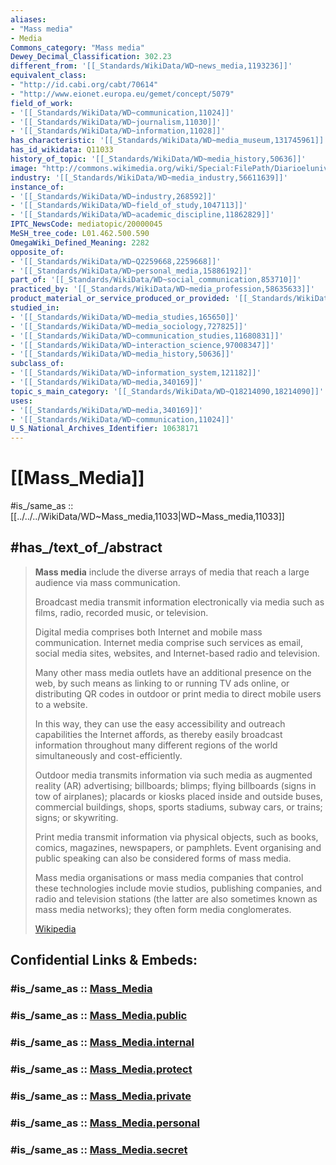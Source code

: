 ```yaml
---
aliases:
- "Mass media"
- Media
Commons_category: "Mass media"
Dewey_Decimal_Classification: 302.23
different_from: '[[_Standards/WikiData/WD~news_media,1193236]]'
equivalent_class:
- "http://id.cabi.org/cabt/70614"
- "http://www.eionet.europa.eu/gemet/concept/5079"
field_of_work:
- '[[_Standards/WikiData/WD~communication,11024]]'
- '[[_Standards/WikiData/WD~journalism,11030]]'
- '[[_Standards/WikiData/WD~information,11028]]'
has_characteristic: '[[_Standards/WikiData/WD~media_museum,131745961]]'
has_id_wikidata: Q11033
history_of_topic: '[[_Standards/WikiData/WD~media_history,50636]]'
image: "http://commons.wikimedia.org/wiki/Special:FilePath/Diarioeluniverso.JPG"
industry: '[[_Standards/WikiData/WD~media_industry,56611639]]'
instance_of:
- '[[_Standards/WikiData/WD~industry,268592]]'
- '[[_Standards/WikiData/WD~field_of_study,1047113]]'
- '[[_Standards/WikiData/WD~academic_discipline,11862829]]'
IPTC_NewsCode: mediatopic/20000045
MeSH_tree_code: L01.462.500.590
OmegaWiki_Defined_Meaning: 2282
opposite_of:
- '[[_Standards/WikiData/WD~Q2259668,2259668]]'
- '[[_Standards/WikiData/WD~personal_media,15886192]]'
part_of: '[[_Standards/WikiData/WD~social_communication,853710]]'
practiced_by: '[[_Standards/WikiData/WD~media_profession,58635633]]'
product_material_or_service_produced_or_provided: '[[_Standards/WikiData/WD~information,11028]]'
studied_in:
- '[[_Standards/WikiData/WD~media_studies,165650]]'
- '[[_Standards/WikiData/WD~media_sociology,727825]]'
- '[[_Standards/WikiData/WD~communication_studies,11680831]]'
- '[[_Standards/WikiData/WD~interaction_science,97008347]]'
- '[[_Standards/WikiData/WD~media_history,50636]]'
subclass_of:
- '[[_Standards/WikiData/WD~information_system,121182]]'
- '[[_Standards/WikiData/WD~media,340169]]'
topic_s_main_category: '[[_Standards/WikiData/WD~Q18214090,18214090]]'
uses:
- '[[_Standards/WikiData/WD~media,340169]]'
- '[[_Standards/WikiData/WD~communication,11024]]'
U_S_National_Archives_Identifier: 10638171
---
```


# [[Mass_Media]]

#is_/same_as :: [[../../../WikiData/WD~Mass_media,11033|WD~Mass_media,11033]] 

## #has_/text_of_/abstract 

> **Mass media** include the diverse arrays of media that reach a large audience via mass communication.
>
> Broadcast media transmit information electronically via media 
> such as films, radio, recorded music, or television. 
> 
> Digital media comprises both Internet and mobile mass communication. 
> Internet media comprise such services as email, social media sites, websites, 
> and Internet-based radio and television. 
> 
> Many other mass media outlets have an additional presence on the web, 
> by such means as linking to or running TV ads online, 
> or distributing QR codes in outdoor or print media to direct mobile users to a website. 
> 
> In this way, they can use the easy accessibility and outreach capabilities the Internet affords, 
> as thereby easily broadcast information throughout many different regions of the world 
> simultaneously and cost-efficiently. 
> 
> Outdoor media transmits information via such media as augmented reality (AR) advertising; 
> billboards; blimps; flying billboards (signs in tow of airplanes); 
> placards or kiosks placed inside and outside buses, commercial buildings, shops, 
> sports stadiums, subway cars, or trains; signs; or skywriting. 
> 
> Print media transmit information via physical objects, 
> such as books, comics, magazines, newspapers, or pamphlets. 
> Event organising and public speaking can also be considered forms of mass media.
>
> Mass media organisations or mass media companies that control these technologies 
> include movie studios, publishing companies, and radio and television stations 
> (the latter are also sometimes known as mass media networks); they often form media conglomerates.
>
> [Wikipedia](https://en.wikipedia.org/wiki/Mass%20media)


## Confidential Links & Embeds: 

### #is_/same_as :: [Mass_Media](/_Standards/Society/Communication/Media/Mass_Media.md) 

### #is_/same_as :: [Mass_Media.public](/_public/Society/Communication/Media/Mass_Media.public.md) 

### #is_/same_as :: [Mass_Media.internal](/_internal/Society/Communication/Media/Mass_Media.internal.md) 

### #is_/same_as :: [Mass_Media.protect](/_protect/Society/Communication/Media/Mass_Media.protect.md) 

### #is_/same_as :: [Mass_Media.private](/_private/Society/Communication/Media/Mass_Media.private.md) 

### #is_/same_as :: [Mass_Media.personal](/_personal/Society/Communication/Media/Mass_Media.personal.md) 

### #is_/same_as :: [Mass_Media.secret](/_secret/Society/Communication/Media/Mass_Media.secret.md)

